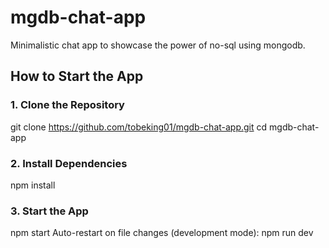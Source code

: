 # mgdb-chat-app
Minimalistic chat app to showcase the power of no-sql using mongodb.

## How to Start the App

### 1. Clone the Repository
git clone https://github.com/tobeking01/mgdb-chat-app.git
cd mgdb-chat-app

### 2. Install Dependencies
npm install

### 3. Start the App
npm start 
Auto-restart on file changes (development mode): npm run dev